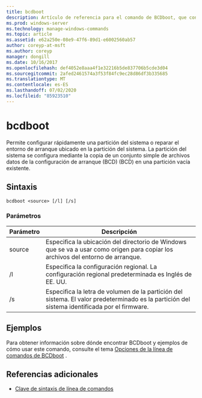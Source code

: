 ```yaml
---
title: bcdboot
description: Artículo de referencia para el comando de BCDboot, que configura rápidamente una partición del sistema o repara el entorno de arranque ubicado en la partición del sistema.
ms.prod: windows-server
ms.technology: manage-windows-commands
ms.topic: article
ms.assetid: e62a250e-08e9-47f6-89d1-e6002560ab57
author: coreyp-at-msft
ms.author: coreyp
manager: dongill
ms.date: 10/16/2017
ms.openlocfilehash: def4052e8aaa4f1e32216b5de837706b5cde3d04
ms.sourcegitcommit: 2afed2461574a3f53f84fc9ec28d86df3b335685
ms.translationtype: MT
ms.contentlocale: es-ES
ms.lasthandoff: 07/02/2020
ms.locfileid: "85923510"
---
```

# <a name="bcdboot"></a>bcdboot

Permite configurar rápidamente una partición del sistema o reparar el entorno de arranque ubicado en la partición del sistema. La partición del sistema se configura mediante la copia de un conjunto simple de archivos datos de la configuración de arranque (BCD) (BCD) en una partición vacía existente.

## <a name="syntax"></a>Sintaxis

```
bcdboot <source> [/l] [/s]
```

### <a name="parameters"></a>Parámetros

| Parámetro | Descripción |
| --------- | ----------- |
| source | Especifica la ubicación del directorio de Windows que se va a usar como origen para copiar los archivos del entorno de arranque. |
| /l | Especifica la configuración regional. La configuración regional predeterminada es Inglés de EE. UU. |
| /s | Especifica la letra de volumen de la partición del sistema. El valor predeterminado es la partición del sistema identificada por el firmware. |

## <a name="examples"></a>Ejemplos

Para obtener información sobre dónde encontrar BCDboot y ejemplos de cómo usar este comando, consulte el tema [Opciones de la línea de comandos de BCDboot](https://docs.microsoft.com/previous-versions/windows/it-pro/windows-8.1-and-8/hh824874(v=win.10)) .

## <a name="additional-references"></a>Referencias adicionales

- [Clave de sintaxis de línea de comandos](command-line-syntax-key.md)
